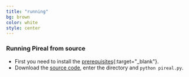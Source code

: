 ```yaml
---
title: "running"
bg: brown
color: white
style: center
---
```


### Running Pireal from source

- First you need to install the [prerequisites](https://github.com/centaurialpha/pireal#requirements){:target="_blank"}.
- Download the [source code](https://github.com/centaurialpha/pireal/archive/master.zip), enter the directory and `python pireal.py`.
